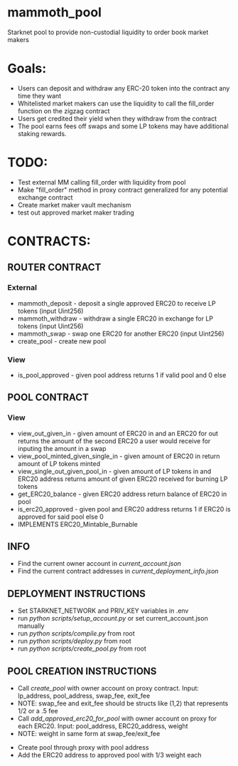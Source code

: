 # mammoth_pool
Starknet pool to provide non-custodial liquidity to order book market makers

# Goals:

* Users can deposit and withdraw any ERC-20 token into the contract any time they want
* Whitelisted market makers can use the liquidity to call the fill_order function on the zigzag contract
* Users get credited their yield when they withdraw from the contract
* The pool earns fees off swaps and some LP tokens may have additional staking rewards.

# TODO:

* Test external MM calling fill_order with liquidity from pool
* Make "fill_order" method in proxy contract generalized for any potential exchange contract
* Create market maker vault mechanism
* test out approved market maker trading

# CONTRACTS:

## ROUTER CONTRACT

### External

* mammoth_deposit - deposit a single approved ERC20 to receive LP tokens (input Uint256)
* mammoth_withdraw - withdraw a single ERC20 in exchange for LP tokens (input Uint256)
* mammoth_swap - swap one ERC20 for another ERC20 (input Uint256)
* create_pool - create new pool 

### View

* is_pool_approved - given pool address returns 1 if valid pool and 0 else


## POOL CONTRACT

### View

* view_out_given_in - given amount of ERC20 in and an ERC20 for out returns the amount of the second ERC20 a user would receive for inputing the amount in a swap
* view_pool_minted_given_single_in - given amount of ERC20 in return amount of LP tokens minted
* view_single_out_given_pool_in - given amount of LP tokens in and ERC20 address returns amount of given ERC20 received for burning LP tokens
* get_ERC20_balance - given ERC20 address return balance of ERC20 in pool
* is_erc20_approved - given pool and ERC20 address returns 1 if ERC20 is approved for said pool else 0
* IMPLEMENTS ERC20_Mintable_Burnable

## INFO

* Find the current owner account in *current_account.json*
* Find the current contract addresses in *current_deployment_info.json*

## DEPLOYMENT INSTRUCTIONS

* Set STARKNET_NETWORK and PRIV_KEY variables in .env
* run *python scripts/setup_account.py* or set current_account.json manually
* run *python scripts/compile.py* from root
* run *python scripts/deploy.py* from root
* run *python scripts/create_pool.py* from root

## POOL CREATION INSTRUCTIONS

* Call *create_pool* with owner account on proxy contract. Input: lp_address, pool_address, swap_fee, exit_fee
* NOTE: swap_fee and exit_fee should be structs like (1,2) that represents 1/2 or a .5 fee
* Call *add_approved_erc20_for_pool* with owner account on proxy for each ERC20. Input: pool_address, ERC20_address, weight
* NOTE: weight in same form at swap_fee/exit_fee


- Create pool through proxy with pool address
- Add the ERC20 address to approved pool with 1/3 weight each